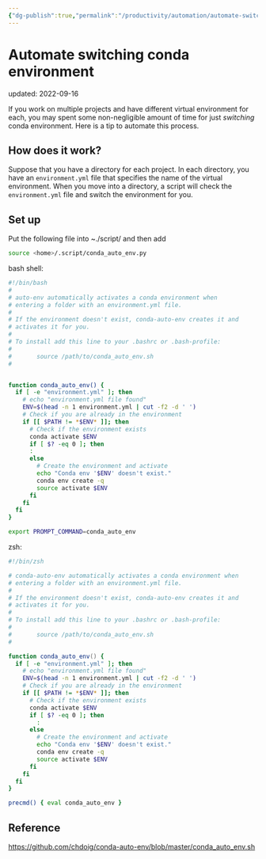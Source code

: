 ```yaml
---
{"dg-publish":true,"permalink":"/productivity/automation/automate-switching-conda-environment/","dgPassFrontmatter":true}
---
```



# Automate switching conda environment
updated: 2022-09-16

If you work on multiple projects and have different virtual environment for each, you may spent some non-negligible amount of time for just *switching* conda environment. Here is a tip to automate this process. 

## How does it work?
Suppose that you have a directory for each project. In each directory, you have an `environment.yml` file that specifies the name of the virtual environment. When you move into a directory, a script will check the `environment.yml` file and switch the environment for you. 

## Set up
Put the following file into ~./script/ and then add
```bash
source <home>/.script/conda_auto_env.py
```

bash shell:
```bash
#!/bin/bash
#
# auto-env automatically activates a conda environment when
# entering a folder with an environment.yml file.
#
# If the environment doesn't exist, conda-auto-env creates it and
# activates it for you.
#
# To install add this line to your .bashrc or .bash-profile:
#
#       source /path/to/conda_auto_env.sh
#


function conda_auto_env() {
  if [ -e "environment.yml" ]; then
    # echo "environment.yml file found"
    ENV=$(head -n 1 environment.yml | cut -f2 -d ' ')
    # Check if you are already in the environment
    if [[ $PATH != *$ENV* ]]; then
      # Check if the environment exists
      conda activate $ENV
      if [ $? -eq 0 ]; then
      :
      else
        # Create the environment and activate
        echo "Conda env '$ENV' doesn't exist."
        conda env create -q
        source activate $ENV
      fi
    fi
  fi
}

export PROMPT_COMMAND=conda_auto_env
```

zsh:
```zsh
#!/bin/zsh

# conda-auto-env automatically activates a conda environment when
# entering a folder with an environment.yml file.
#
# If the environment doesn't exist, conda-auto-env creates it and
# activates it for you.
#
# To install add this line to your .bashrc or .bash-profile:
#
#       source /path/to/conda_auto_env.sh
#

function conda_auto_env() {
  if [ -e "environment.yml" ]; then
    # echo "environment.yml file found"
    ENV=$(head -n 1 environment.yml | cut -f2 -d ' ')
    # Check if you are already in the environment
    if [[ $PATH != *$ENV* ]]; then
      # Check if the environment exists
      conda activate $ENV
      if [ $? -eq 0 ]; then
        :
      else
        # Create the environment and activate
        echo "Conda env '$ENV' doesn't exist."
        conda env create -q
        source activate $ENV
      fi
    fi
  fi
}

precmd() { eval conda_auto_env }
```


## Reference
https://github.com/chdoig/conda-auto-env/blob/master/conda_auto_env.sh